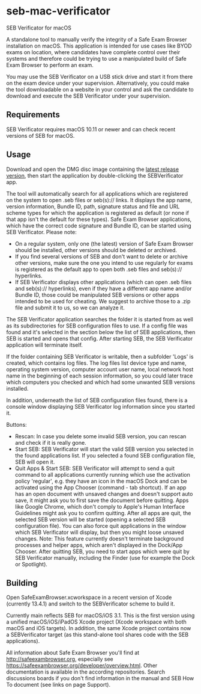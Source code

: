 # seb-mac-verificator
SEB Verificator for macOS

A standalone tool to manually verify the integrity of a Safe Exam Browser installation on macOS. This application is intended for use cases like BYOD exams on location, where candidates have complete control over their
systems and therefore could be trying to use a manipulated build of Safe Exam Browser to perform an exam.

You may use the SEB Verificator on a USB stick drive and start it from there on the exam device under your supervision. Alternatively, you could make the tool downloadable on a website in your control and ask
the candidate to download and execute the SEB Verificator under your supervision.

## Requirements

SEB Verificator requires macOS 10.11 or newer and can check recent versions of SEB for macOS.

## Usage

Download and open the DMG disc image containing the [latest release version](https://github.com/SafeExamBrowser/seb-mac-verificator/releases), then start the application by double-clicking the SEBVerificator app.

The tool will automatically search for all applications which are registered on the system to open .seb files or seb(s):// links. It displays the app name, version information, Bundle ID, path, signature status and file and URL scheme types for which the application is registered as default (or none if that app isn't the default for these types). Safe Exam Browser applications, which have the correct code signature and Bundle ID, can be started using SEB Verificator. Please note:
* On a regular system, only one (the latest) version of Safe Exam Browser should be installed, other versions should be deleted or archived.
* If you find several versions of SEB and don't want to delete or archive other versions, make sure the one you intend to use regularly for exams is registered as the default app to open both .seb files and seb(s):// hyperlinks.
* If SEB Verificator displays other applications (which can open .seb files and seb(s):// hyperlinks), even if they have a different app name and/or Bundle ID, those could be manipulated SEB versions or other apps intended to be used for cheating. We suggest to archive those to a .zip file and submit it to us, so we can analyze it.

The SEB Verificator application searches the folder it is started from as well as its subdirectories for SEB configuration files to use. If a config file was found and it's selected in the section below the list of SEB applications, then SEB is started and opens that config. After starting SEB, the SEB Verificator application will terminate itself.

If the folder containing SEB Verificator is writable, then a subfolder 'Logs' is created, which contains log files. The log files list device type and name, operating system version, computer account user name, local network host name in the beginning of each session information, so you could later trace which computers you checked and which had some unwanted SEB versions installed.

In addition, underneath the list of SEB configuration files found, there is a console window displaying SEB Verificator log information since you started it.

Buttons:
* Rescan: In case you delete some invalid SEB version, you can rescan and check if it is really gone.
* Start SEB: SEB Verificator will start the valid SEB version you selected in the found applications list. If you selected a found SEB configuration file, SEB will open it.
* Quit Apps & Start SEB: SEB Verificator will attempt to send a quit command to all applications currently running which use the activation policy 'regular', e.g. they have an icon in the macOS Dock and can be activated using the App Chooser (command - tab shortcut). If an app has an open document with unsaved changes and doesn't support auto save, it might ask you to first save the document before quitting. Apps like Google Chrome, which don't comply to Apple's Human Interface Guidelines might ask you to confirm quitting. After all apps are quit, the selected SEB version will be started (opening a selected SEB configuration file). You can also force quit applications in the window which SEB Verificator will display, but then you might loose unsaved changes. Note: This feature currently doesn't terminate background processes and helper apps, which aren't displayed in the Dock/App Chooser. After quitting SEB, you need to start apps which were quit by SEB Verificator manually, including the Finder (use for example the Dock or Spotlight). 


## Building

Open SafeExamBrowser.xcworkspace in a recent version of Xcode (currently 13.4.1) and switch to the SEBVerificator scheme to build it.

Currently main reflects SEB for macOS/iOS 3.1. This is the first version using a unified macOS/iOS/iPadOS Xcode project (Xcode workspace with both macOS and iOS targets). In addition, the same Xcode project contains now a SEBVerificator target (as this stand-alone tool shares code with the SEB applications).

All information about Safe Exam Browser you'll find at http://safeexambrowser.org, especially see https://safeexambrowser.org/developer/overview.html. Other documentation is available in the according repositories. Search discussions boards if you don't find  information in the manual and SEB How To document (see links on page Support).
